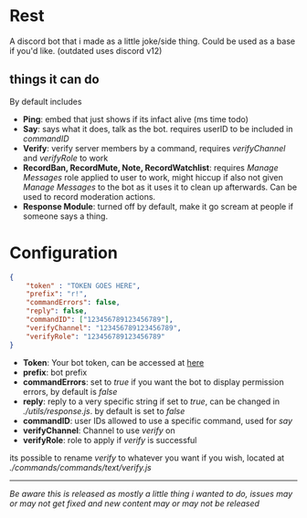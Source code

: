 # Rest
A discord bot that i made as a little joke/side thing. Could be used as a base if you'd like. (outdated uses discord v12)

## things it can do
By default includes
* **Ping**: embed that just shows if its infact alive (ms time todo)
* **Say**: says what it does, talk as the bot. requires userID to be included in *commandID*
* **Verify**: verify server members by a command, requires *verifyChannel* and *verifyRole* to work
* **RecordBan, RecordMute, Note, RecordWatchlist**: requires *Manage Messages* role applied to user to work, might hiccup if also not given *Manage Messages* to the bot as it uses it to clean up afterwards. Can be used to record moderation actions.  
* **Response Module**: turned off by default, make it go scream at people if someone says a thing.

# Configuration
```json 
{
    "token" : "TOKEN GOES HERE",
    "prefix": "r!",
    "commandErrors": false,
    "reply": false,
    "commandID": ["123456789123456789"],
    "verifyChannel": "123456789123456789",
    "verifyRole": "123456789123456789"
}
```
* **Token**: Your bot token, can be accessed at [here](https://discord.com/developers/applications)
* **prefix**: bot prefix
* **commandErrors**: set to *true* if you want the bot to display permission errors, by default is *false*
* **reply**: reply to a very specific string if set to *true*, can be changed in *./utils/response.js*. by default is set to *false*
* **commandID**: user IDs allowed to use a specific command, used for *say*
* **verifyChannel**: Channel to use *verify* on
* **verifyRole**: role to apply if *verify* is successful

its possible to rename *verify* to whatever you want if you wish, located at *./commands/commands/text/verify.js*

------

*Be aware this is released as mostly a little thing i wanted to do, issues may or may not get fixed and new content may or may not be released*
